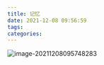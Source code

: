 ```yaml
---
title: 记忆
date: 2021-12-08 09:56:59
tags:
categories:
---
```






![image-20211208095748283](https://gitee.com/simple_one1/pic/raw/master/image-20211208095748283.png)